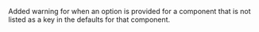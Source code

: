 Added warning for when an option is provided for a component that is not listed as a key in the defaults for that component.

